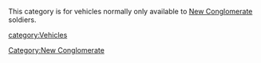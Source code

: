 This category is for vehicles normally only available to [New
Conglomerate](New_Conglomerate.md) soldiers.

[category:Vehicles](category:Vehicles.md)

[Category:New Conglomerate](Category:New_Conglomerate.md)
